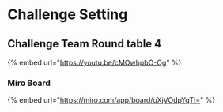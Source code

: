 # Challenge Setting

## Challenge Team Round table 4

{% embed url="https://youtu.be/cMOwhpbO-Og" %}

### Miro Board

{% embed url="https://miro.com/app/board/uXjVOdpYqTI=" %}
